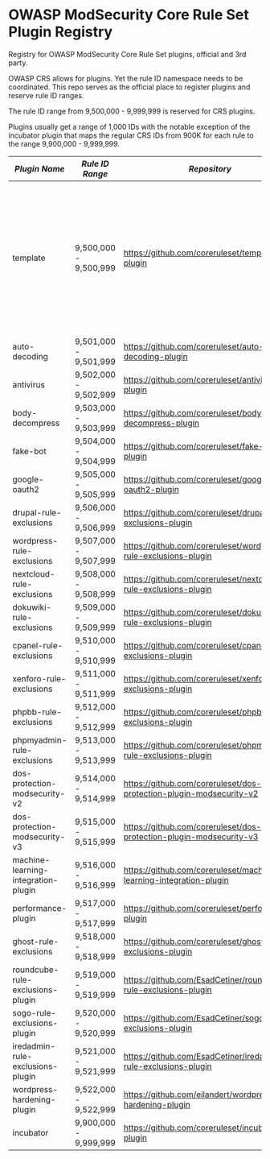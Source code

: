# OWASP ModSecurity Core Rule Set Plugin Registry
Registry for OWASP ModSecurity Core Rule Set plugins, official and 3rd party.

OWASP CRS allows for plugins. Yet the rule ID namespace needs to be coordinated. This repo serves as the official 
place to register plugins and reserve rule ID ranges.

The rule ID range from 9,500,000 - 9,999,999 is reserved for CRS plugins.

Plugins usually get a range of 1,000 IDs with the notable exception of the incubator plugin that
maps the regular CRS IDs from 900K for each rule to the range 9,900,000 - 9,999,999.

| *Plugin Name*                       | *Rule ID Range*       | *Repository*                                                             | *Type*    | *Status*            | *CI* |
|-------------------------------------|-----------------------|--------------------------------------------------------------------------|-----------|---------------------| -----|
| template                            | 9,500,000 - 9,500,999 | https://github.com/coreruleset/template-plugin                           | official  | &#9989;&nbsp;tested | [<img src="https://github.com/coreruleset/template-plugin/actions/workflows/integration.yml/badge.svg" alt=".github/workflows/integration.yml" width="300" />](https://github.com/coreruleset/template-plugin/actions/workflows/integration.yml) |
| auto-decoding                       | 9,501,000 - 9,501,999 | https://github.com/coreruleset/auto-decoding-plugin                      | official  | untested            |      |
| antivirus                           | 9,502,000 - 9,502,999 | https://github.com/coreruleset/antivirus-plugin                          | official  | being tested        |      |
| body-decompress                     | 9,503,000 - 9,503,999 | https://github.com/coreruleset/body-decompress-plugin                    | official  | being tested        |      |
| fake-bot                            | 9,504,000 - 9,504,999 | https://github.com/coreruleset/fake-bot-plugin                           | official  | being tested        |      |
| google-oauth2                       | 9,505,000 - 9,505,999 | https://github.com/coreruleset/google-oauth2-plugin                      | official  | being tested        |      |
| drupal-rule-exclusions              | 9,506,000 - 9,506,999 | https://github.com/coreruleset/drupal-rule-exclusions-plugin             | official  | untested            |      |
| wordpress-rule-exclusions           | 9,507,000 - 9,507,999 | https://github.com/coreruleset/wordpress-rule-exclusions-plugin          | official  | &#9989;&nbsp;tested |      |
| nextcloud-rule-exclusions           | 9,508,000 - 9,508,999 | https://github.com/coreruleset/nextcloud-rule-exclusions-plugin          | official  | &#9989;&nbsp;tested |      |
| dokuwiki-rule-exclusions            | 9,509,000 - 9,509,999 | https://github.com/coreruleset/dokuwiki-rule-exclusions-plugin           | official  | untested            |      |
| cpanel-rule-exclusions              | 9,510,000 - 9,510,999 | https://github.com/coreruleset/cpanel-rule-exclusions-plugin             | official  | untested            |      |
| xenforo-rule-exclusions             | 9,511,000 - 9,511,999 | https://github.com/coreruleset/xenforo-rule-exclusions-plugin            | official  | being tested        |      |
| phpbb-rule-exclusions               | 9,512,000 - 9,512,999 | https://github.com/coreruleset/phpbb-rule-exclusions-plugin              | official  | being tested        |      |
| phpmyadmin-rule-exclusions          | 9,513,000 - 9,513,999 | https://github.com/coreruleset/phpmyadmin-rule-exclusions-plugin         | official  | being tested        |      |
| dos-protection-modsecurity-v2       | 9,514,000 - 9,514,999 | https://github.com/coreruleset/dos-protection-plugin-modsecurity-v2      | official  | untested            |      |
| dos-protection-modsecurity-v3       | 9,515,000 - 9,515,999 | https://github.com/coreruleset/dos-protection-plugin-modsecurity-v3      | official  | draft               |      |
| machine-learning-integration-plugin | 9,516,000 - 9,516,999 | https://github.com/coreruleset/machine-learning-integration-plugin       | official  | draft               |      |
| performance-plugin                  | 9,517,000 - 9,517,999 | https://github.com/coreruleset/performance-plugin                        | official  | draft               |      |
| ghost-rule-exclusions               | 9,518,000 - 9,518,999 | https://github.com/coreruleset/ghost-rule-exclusions-plugin              | official  | draft               |      |
| roundcube-rule-exclusions-plugin    | 9,519,000 - 9,519,999 | https://github.com/EsadCetiner/roundcube-rule-exclusions-plugin          | 3rd party | &#9989;&nbsp;tested |      |
| sogo-rule-exclusions-plugin         | 9,520,000 - 9,520,999 | https://github.com/EsadCetiner/sogo-rule-exclusions-plugin               | 3rd party | &#9989;&nbsp;tested |      |
| iredadmin-rule-exclusions-plugin    | 9,521,000 - 9,521,999 | https://github.com/EsadCetiner/iredadmin-rule-exclusions-plugin          | 3rd party | &#9989;&nbsp;tested |      |
| wordpress-hardening-plugin          | 9,522,000 - 9,522,999 | https://github.com/eilandert/wordpress-hardening-plugin                  | 3rd party | untested            |      |
| incubator                           | 9,900,000 - 9,999,999 | https://github.com/coreruleset/incubator-plugin                          | official  | -                   |      |
